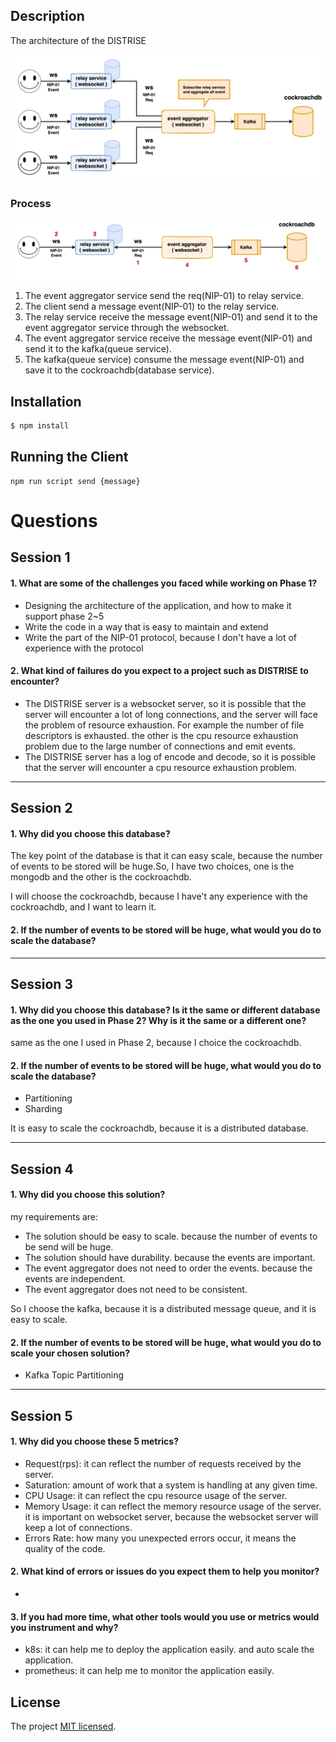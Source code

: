 ## Description

The architecture of the DISTRISE

![](./images//rise.drawio.png)


### Process

![](./images//rise-Page-2.drawio.png)

1. The event aggregator service send the req(NIP-01) to relay service.
2. The client send a message event(NIP-01) to the relay service.
3. The relay service receive the message event(NIP-01) and send it to the event aggregator service through the websocket.
4. The event aggregator service receive the message event(NIP-01) and send it to the kafka(queue service).
5. The kafka(queue service) consume the message event(NIP-01) and save it to the cockroachdb(database service).


## Installation

```bash
$ npm install
```

## Running the Client 


```
npm run script send {message}
```

# Questions

## Session 1

#### 1. What are some of the challenges you faced while working on Phase 1?

* Designing the architecture of the application, and how to make it support phase 2~5 
* Write the code in a way that is easy to maintain and extend
* Write the part of the NIP-01 protocol, because I don't have a lot of experience with the protocol


#### 2. What kind of failures do you expect to a project such as DISTRISE to encounter?

* The DISTRISE server is a websocket server, so it is possible that the server will encounter a lot of long connections, and the server will face the problem of resource exhaustion. For example the number of file descriptors is exhausted. the other is the cpu resource exhaustion problem due to the large number of connections and emit events.
* The DISTRISE server has a log of encode and decode, so it is possible that the server will encounter a cpu resource exhaustion problem.

---
## Session 2

#### 1. Why did you choose this database?

The key point of the database is that it can easy scale, because the number of events to be stored will be huge.So, I have two choices, one is the mongodb and the other is the cockroachdb.

I will choose the cockroachdb, because I have't any experience with the cockroachdb, and I want to learn it.

#### 2. If the number of events to be stored will be huge, what would you do to scale the database?

---
## Session 3

#### 1. Why did you choose this database? Is it the same or different database as the one you used in Phase 2? Why is it the same or a different one?

same as the one I used in Phase 2, because I choice the cockroachdb.

#### 2. If the number of events to be stored will be huge, what would you do to scale the database?

- Partitioning
- Sharding

It is easy to scale the cockroachdb, because it is a distributed database.

---
## Session 4

#### 1. Why did you choose this solution?

my requirements are:

- The solution should be easy to scale. because the number of events to be send will be huge.
- The solution should have durability. because the events are important.
- The event aggregator does not need to order the events. because the events are independent.
- The event aggregator does not need to be consistent.

So I choose the kafka, because it is a distributed message queue, and it is easy to scale.

#### 2. If the number of events to be stored will be huge, what would you do to scale your chosen solution?

- Kafka Topic Partitioning


---
## Session 5

#### 1. Why did you choose these 5 metrics?

* Request(rps): it can reflect the number of requests received by the server.
* Saturation: amount of work that a system is handling at any given time.
* CPU Usage: it can reflect the cpu resource usage of the server. 
* Memory Usage: it can reflect the memory resource usage of the server. it is important on websocket server, because the websocket server will keep a lot of connections.
* Errors Rate: how many you unexpected errors occur, it means the quality of the code.

#### 2. What kind of errors or issues do you expect them to help you monitor?

* 

#### 3. If you had more time, what other tools would you use or metrics would you instrument and why?

* k8s: it can help me to deploy the application easily. and auto scale the application.
* prometheus: it can help me to monitor the application easily.

## License

The project [MIT licensed](LICENSE).
